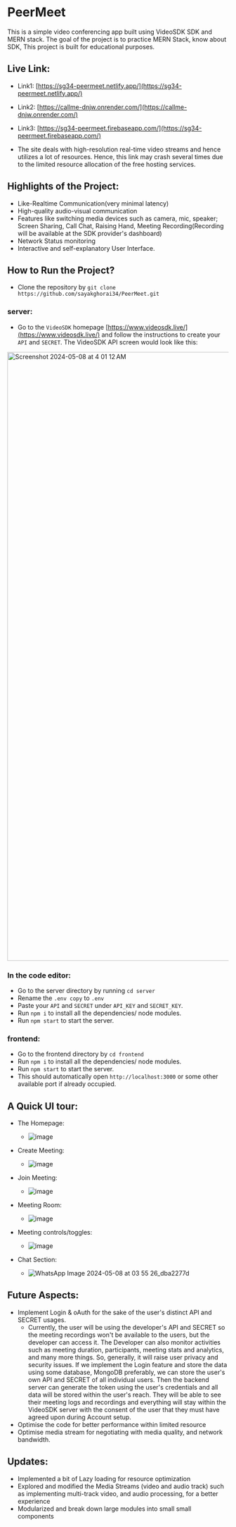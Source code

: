 # PeerMeet
This is a simple video conferencing app built using VideoSDK SDK and MERN stack. The goal of the project is to practice MERN Stack, know about SDK,
This project is built for educational purposes. 

## Live Link: 
 - Link1: [https://sg34-peermeet.netlify.app/](https://sg34-peermeet.netlify.app/)
 - Link2: [https://callme-dnjw.onrender.com/](https://callme-dnjw.onrender.com/)
 - Link3: [https://sg34-peermeet.firebaseapp.com/](https://sg34-peermeet.firebaseapp.com/)

 - The site deals with high-resolution real-time video streams and hence utilizes a lot of resources. Hence, this link may crash several times due to the limited resource allocation of the free hosting services.

## Highlights of the Project:
 - Like-Realtime Communication(very minimal latency)
 - High-quality audio-visual communication
 - Features like switching media devices such as camera, mic, speaker; Screen Sharing, Call Chat, Raising Hand, Meeting Recording(Recording will be available at the SDK provider's dashboard)
 - Network Status monitoring
 - Interactive and self-explanatory User Interface.

## How to Run the Project?
 - Clone the repository by `git clone https://github.com/sayakghorai34/PeerMeet.git`
 ### server:
  - Go to the `VideoSDK` homepage [https://www.videosdk.live/](https://www.videosdk.live/) and follow the instructions to create your `API` and `SECRET`.
  The VideoSDK API screen would look like this:
<img width="1383" alt="Screenshot 2024-05-08 at 4 01 12 AM" src="https://github.com/sayakghorai34/PeerMeet/assets/137064671/bd52d43b-ce8e-4362-9b10-e19aa36b9848">

### In the code editor:
  - Go to the server directory by running `cd server`
  - Rename the `.env copy` to `.env`
  - Paste your `API` and `SECRET` under `API_KEY` and `SECRET_KEY`.
  - Run `npm i` to install all the dependencies/ node modules.
  - Run `npm start` to start the server.
### frontend:
  - Go to the frontend directory by `cd frontend`
  - Run `npm i` to install all the dependencies/ node modules.
  - Run `npm start` to start the server.
  - This should automatically open `http://localhost:3000` or some other available port if already occupied.

## A Quick UI tour:  
 - The Homepage:
   - ![image](https://github.com/sayakghorai34/PeerMeet/assets/115321969/55a98b7e-d11b-4945-80c3-3054d72c9e26)
 
 - Create Meeting:
   - ![image](https://github.com/sayakghorai34/PeerMeet/assets/115321969/6f501c1c-38d7-4108-9c51-f7d03659ec52)
 
 - Join Meeting:
   - ![image](https://github.com/sayakghorai34/PeerMeet/assets/115321969/6903d56f-9104-4cda-8b17-86974976505c)
 
 - Meeting Room:
   - ![image](https://github.com/sayakghorai34/PeerMeet/assets/115321969/2142e02f-07f6-4cae-82c0-995acb1ff7d5)
 
 - Meeting controls/toggles:
   - ![image](https://github.com/sayakghorai34/PeerMeet/assets/115321969/bdf52292-3cfa-4e5e-80ce-3d357e218baa)
 
 - Chat Section:
   - ![WhatsApp Image 2024-05-08 at 03 55 26_dba2277d](https://github.com/sayakghorai34/PeerMeet/assets/115321969/d0f00ce3-4652-4ad9-874f-48461af791c1)

## Future Aspects:
  - Implement Login & oAuth for the sake of the user's distinct API and SECRET usages.
      - Currently, the user will be using the developer's API and SECRET so the meeting recordings won't be available to the users, but the developer can access it. The Developer can also monitor activities such as meeting duration, participants, meeting stats and analytics, and many more things. So, generally, it will raise user privacy and security issues. If we implement the Login feature and store the data using some database, MongoDB preferably, we can store the user's own API and SECRET of all individual users. Then the backend server can generate the token using the user's credentials and all data will be stored within the user's reach. They will be able to see their meeting logs and recordings and everything will stay within the VideoSDK server with the consent of the user that they must have agreed upon during Account setup.
  - Optimise the code for better performance within limited resource
  - Optimise media stream for negotiating with media quality, and network bandwidth.

## Updates:
  - Implemented a bit of Lazy loading for resource optimization
  - Explored and modified the Media Streams (video and audio track) such as implementing multi-track video, and audio processing, for a better experience
  - Modularized and break down large modules into small small components
